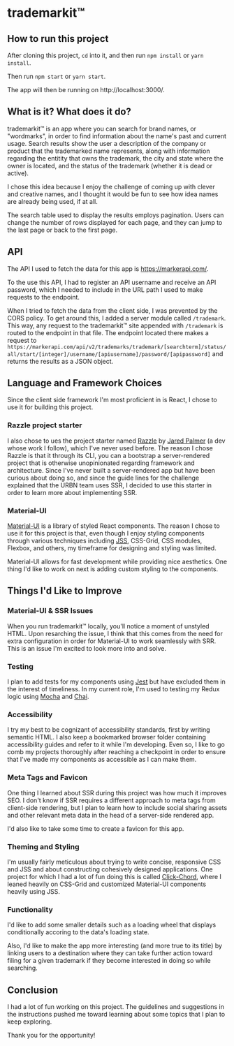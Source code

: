 # trademarkit&#8482;

## How to run this project

After cloning this project, `cd` into it, and then run `npm install` or `yarn install`.

Then run `npm start` or `yarn start`.

The app will then be running on http://localhost:3000/.

## What is it? What does it do?

trademarkit&#8482; is an app where you can search for brand names, or "wordmarks", in order to find information about the name's past and current usage. Search results show the user a description of the company or product that the trademarked name represents, along with information regarding the entitity that owns the trademark, the city and state where the owner is located, and the status of the trademark (whether it is dead or active).

I chose this idea because I enjoy the challenge of coming up with clever and creative names, and I thought it would be fun to see how idea names are already being used, if at all.

The search table used to display the results employs pagination. Users can change the number of rows displayed for each page, and they can jump to the last page or back to the first page.

## API

The API I used to fetch the data for this app is https://markerapi.com/.

To the use this API, I had to register an API username and receive an API password, which I needed to include in the URL path I used to make requests to the endpoint.

When I tried to fetch the data from the client side, I was prevented by the CORS policy. To get around this, I added a server module called `/trademark`. This way, any request to the trademarkit&#8482; site appended with `/trademark` is routed to the endpoint in that file. The endpoint located there makes a request to `https://markerapi.com/api/v2/trademarks/trademark/[searchterm]/status/all/start/[integer]/username/[apiusername]/password/[apipassword]` and returns the results as a JSON object.

## Language and Framework Choices

Since the client side framework I'm most proficient in is React, I chose to use it for building this project.

### Razzle project starter

I also chose to ues the project starter named [Razzle](https://github.com/jaredpalmer/razzle) by [Jared Palmer](https://github.com/jaredpalmer) (a dev whose work I follow), which I've never used before. The reason I chose Razzle is that it through its CLI, you can a bootstrap a server-rendered project that is otherwise unopinionated regarding framework and architecture. Since I've never built a server-rendered app but have been curious about doing so, and since the guide lines for the challenge explained that the URBN team uses SSR, I decided to use this starter in order to learn more about implementing SSR.

### Material-UI

[Material-UI](https://material-ui.com/) is a library of styled React components. The reason I chose to use it for this project is that, even though I enjoy styling components through various techniques including [JSS](https://cssinjs.org/?v=v10.0.3), CSS-Grid, CSS modules, Flexbox, and others, my timeframe for designing and styling was limited.

Material-UI allows for fast development while providing nice aesthetics. One thing I'd like to work on next is adding custom styling to the components.

## Things I'd Like to Improve

### Material-UI & SSR Issues

When you run trademarkit&#8482; locally, you'll notice a moment of unstyled HTML. Upon resarching the issue, I think that this comes from the need for extra configuration in order for Material-UI to work seamlessly with SRR. This is an issue I'm excited to look more into and solve.

### Testing

I plan to add tests for my components using [Jest](https://jestjs.io/) but have excluded them in the interest of timeliness. In my current role, I'm used to testing my Redux logic using [Mocha](https://mochajs.org/) and [Chai](https://www.chaijs.com/).

### Accessibility

I try my best to be cognizant of accessibility standards, first by writing semantic HTML. I also keep a bookmarked browser folder containing accessibility guides and refer to it while I'm developing. Even so, I like to go comb my projects thoroughly after reaching a checkpoint in order to ensure that I've made my components as accessible as I can make them.

### Meta Tags and Favicon

One thing I learned about SSR during this project was how much it improves SEO. I don't know if SSR requires a different approach to meta tags from client-side rendering, but I plan to learn how to include social sharing assets and other relevant meta data in the head of a server-side rendered app.

I'd also like to take some time to create a favicon for this app.

### Theming and Styling

I'm usually fairly meticulous about trying to write concise, responsive CSS and JSS and about constructing cohesively designed applications. One project for which I had a lot of fun doing this is called [Click-Chord](https://www.clickchord.com/), where I leaned heavily on CSS-Grid and customized Material-UI components heavily using JSS.

### Functionality

I'd like to add some smaller details such as a loading wheel that displays conditionally accoring to the data's loading state.

Also, I'd like to make the app more interesting (and more true to its title) by linking users to a destination where they can take further action toward filing for a given trademark if they become interested in doing so while searching.

## Conclusion

I had a lot of fun working on this project. The guidelines and suggestions in the instructions pushed me toward learning about some topics that I plan to keep exploring.

Thank you for the opportunity!
